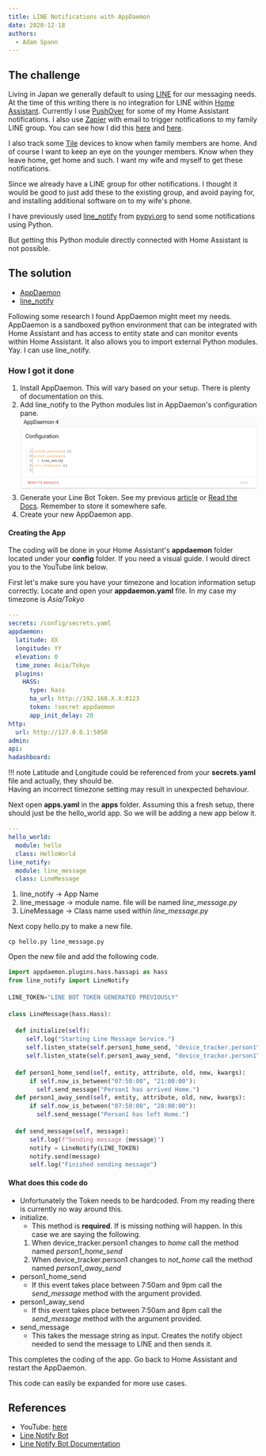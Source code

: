 ```yaml
---
title: LINE Notifications with AppDaemon
date: 2020-12-18
authors:
  - Adam Spann
---
```


## The challenge
Living in Japan we generally default to using [LINE](https://mobile.line.me) for our messaging needs. At the time of this writing there is no integration for LINE within [Home Assistant](https://www.home-assistant.io). Currently I use [PushOver](https://pushover.net) for some of my Home Assistant notifications. I also use [Zapier](https://zapier.com) with email to trigger notifications to my family LINE group. You can see how I did this [here](https://dev.to/basman/integrating-line-message-and-zapier-58e6) and [here](https://gmailzapierlinenotify.readthedocs.io/en/latest/).

I also track some [Tile](https://www.thetileapp.com/) devices to know when family members are home. And of course I want to keep an eye on the younger members. Know when they leave home, get home and such. I want my wife and myself to get these notifications.

Since we already have a LINE group for other notifications. I thought it would be good to just add these to the existing group, and avoid paying for, and installing additional software on to my wife's phone.

I have previously used [line_notify](https://pypi.org/project/line_notify/) from [pypyi.org](https://pypi.org/)  to send some notifications using Python.

But getting this Python module directly connected with Home Assistant is not possible.

## The solution

- [AppDaemon](https://appdaemon.readthedocs.io/en/latest/)
- [line_notify](https://pypi.org/project/line_notify/)

Following some research I found AppDaemon might meet my needs. AppDaemon is a sandboxed python environment that can be integrated with Home Assistant and has access to entity state and can monitor events within Home Assistant. It also allows you to import external Python modules. Yay. I can use line_notify.

### How I got it done

1. Install AppDaemon. This will vary based on your setup. There is plenty of documentation on this.
2. Add line_notify to the Python modules list in AppDaemon's configuration pane.
![AppDaemon configuration](images/AppDaemonPythonPackages.png)
3. Generate your Line Bot Token. See my previous [article](https://dev.to/basman/integrating-line-message-and-zapier-58e6) or [Read the Docs](https://gmailzapierlinenotify.readthedocs.io/en/latest/). Remember to store it somewhere safe.
4. Create your new AppDaemon app.

#### Creating the App
The coding will be done in your Home Assistant's **appdaemon** folder located under your **config** folder. If you need a visual guide. I would direct you to the YouTube link below.

First let's make sure you have your timezone and location information setup correctly. Locate and open your **appdaemon.yaml** file. In my case my timezone is *Asia/Tokyo*

```yaml
---
secrets: /config/secrets.yaml
appdaemon:
  latitude: XX
  longitude: YY
  elevation: 0
  time_zone: Asia/Tokyo
  plugins:
    HASS:
      type: hass
      ha_url: http://192.168.X.X:8123
      token: !secret appdaemon
      app_init_delay: 20
http:
  url: http://127.0.0.1:5050
admin:
api:
hadashboard:
```
!!! note
    Latitude and Longitude could be referenced from your **secrets.yaml** file and actually, they should be.  
    Having an incorrect timezone setting may result in unexpected behaviour.

Next open **apps.yaml** in the **apps** folder.
Assuming this a fresh setup, there should just be the hello_world app. So we will be adding a new app below it.
```yaml
---
hello_world:
  module: hello
  class: HelloWorld
line_notify:
  module: line_message
  class: LineMessage
```
1. line_notify -> App Name
2. line_message -> module name. file will be named *line_message.py*
3. LineMessage -> Class name used within *line_message.py*

Next copy hello.py to make a new file.
```
cp hello.py line_message.py
```
Open the new file and add the following code.
```Python
import appdaemon.plugins.hass.hassapi as hass
from line_notify import LineNotify

LINE_TOKEN="LINE BOT TOKEN GENERATED PREVIOUSLY"

class LineMessage(hass.Hass):

  def initialize(self):
     self.log("Starting Line Message Service.")
     self.listen_state(self.person1_home_send, "device_tracker.person1", new = "home")
     self.listen_state(self.person1_away_send, "device_tracker.person1", new = "not_home")

  def person1_home_send(self, entity, attribute, old, new, kwargs):
      if self.now_is_between("07:50:00", "21:00:00"):
        self.send_message("Person1 has arrived Home.")
  def person1_away_send(self, entity, attribute, old, new, kwargs):
      if self.now_is_between("07:50:00", "20:00:00"):
        self.send_message("Person1 has left Home.")

  def send_message(self, message):
      self.log(f"Sending message {message}")
      notify = LineNotify(LINE_TOKEN)
      notify.send(message)
      self.log("Finished sending message")
```

#### What does this code do
- Unfortunately the Token needs to be hardcoded. From my reading there is currently no way around this.
- initialize.
   - This  method is **required**. If is missing nothing will happen. In this case we are saying the following.
   1. When device_tracker.person1 changes to *home* call the method named *person1_home_send*
   2. When device_tracker.person1 changes to *not_home* call the method named *person1_away_send*
- person1_home_send
  - If this event takes place between 7:50am and 9pm call the *send_message* method with the argument provided.
- person1_away_send
  - If this event takes place between 7:50am and 8pm call the *send_message* method with the argument provided.
- send_message
  - This takes the message string as input. Creates the notify object needed to send the message to LINE and then sends it.

This completes the coding of the app. Go back to Home Assistant and restart the AppDaemon.

This code can easily be expanded for more use cases.

## References
- YouTube: [here](https://www.youtube.com/watch?v=GVIS7GtqLpo)
- [Line Notify Bot](https://notify-bot.line.me/en/)
- [Line Notify Bot Documentation](https://notify-bot.line.me/doc/en/)

